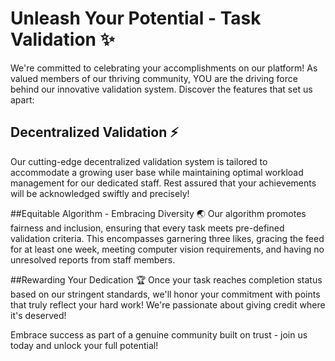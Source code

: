 # Unleash Your Potential - Task Validation ✨
We're committed to celebrating your accomplishments on our platform! As valued members of our thriving community, YOU are the driving force behind our innovative validation system. Discover the features that set us apart:

## Decentralized Validation ⚡️
Our cutting-edge decentralized validation system is tailored to accommodate a growing user base while maintaining optimal workload management for our dedicated staff. Rest assured that your achievements will be acknowledged swiftly and precisely!

##Equitable Algorithm - Embracing Diversity 🌏
Our algorithm promotes fairness and inclusion, ensuring that every task meets pre-defined validation criteria. This encompasses garnering three likes, gracing the feed for at least one week, meeting computer vision requirements, and having no unresolved reports from staff members.

##Rewarding Your Dedication 🏆
Once your task reaches completion status based on our stringent standards, we'll honor your commitment with points that truly reflect your hard work! We're passionate about giving credit where it's deserved!

Embrace success as part of a genuine community built on trust - join us today and unlock your full potential!